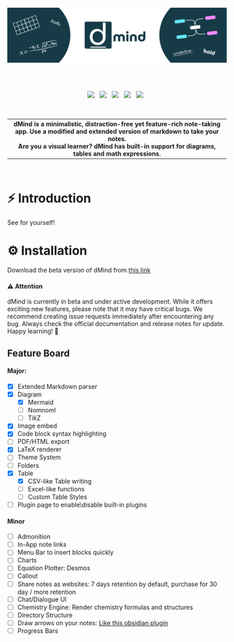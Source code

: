 <p align="center"><img src="https://raw.githubusercontent.com/AbrarShahriar/dMind-desktop/main/git_assets/mind.png"></p>
<br>
<br>
<p align="center">
  <img src="https://img.shields.io/badge/release-v0.0.1--beta-red?style=for-the-badge">&nbsp;&nbsp;
  <img src="https://img.shields.io/badge/os-windows-lightseagreen?style=for-the-badge">&nbsp;&nbsp;
  <img src="https://img.shields.io/badge/electron-v28.2.0+-teal?style=for-the-badge">&nbsp;&nbsp;
  <img src="https://img.shields.io/badge/Apache-2.0-green?style=for-the-badge">&nbsp;&nbsp;
  <img src="https://img.shields.io/badge/typescript-v5.3.3+-blue?style=for-the-badge">&nbsp;&nbsp;
</p>

<br>

<table>
<tr>
<td align="center">
  <strong>
    dMind is a minimalistic, distraction-free yet feature-rich note-taking app. Use a modified and extended version of markdown to take your notes.
    <br>
    Are you a visual learner? dMind has built-in support for diagrams, tables and math expressions.
  </strong>
</td>
</tr>
</table>

<br>

# ⚡️ Introduction

See for yourself!



# ⚙️ Installation

Download the beta version of dMind from [this link](https://github.com/AbrarShahriar/dMind-desktop/releases/tag/v0.0.1-beta)

#### ⚠️ Attention

dMind is currently in beta and under active development. While it offers exciting new features, please note that it may have critical bugs. We recommend creating issue requests immediately after encountering any bug. Always check the official documentation and release notes for update. Happy learning! 🚀

## Feature Board

#### Major:

- [x] Extended Markdown parser
- [x] Diagram
  - [x] Mermaid
  - [ ] Nomnoml
  - [ ] TikZ
- [x] Image embed
- [x] Code block syntax highlighting
- [ ] PDF/HTML export
- [x] LaTeX renderer
- [ ] Theme System
- [ ] Folders
- [x] Table
  - [x] CSV-like Table writing
  - [ ] Excel-like functions
  - [ ] Custom Table Styles
- [ ] Plugin page to enable\disable built-in plugins

#### Minor

- [ ] Admonition
- [ ] In-App note links
- [ ] Menu Bar to insert blocks quickly
- [ ] Charts
- [ ] Equation Plotter: Desmos
- [ ] Callout
- [ ] Share notes as websites: 7 days retention by default, purchase for 30 day / more retention
- [ ] Chat/Dialogue UI
- [ ] Chemistry Engine: Render chemistry formulas and structures
- [ ] Directory Structure
- [ ] Draw arrows on your notes: [Like this obsidian plugin](https://github.com/artisticat1/arrows)
- [ ] Progress Bars
